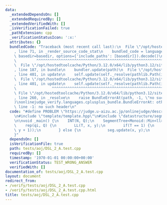 ```yaml
---
data:
  _extendedDependsOn: []
  _extendedRequiredBy: []
  _extendedVerifiedWith: []
  _isVerificationFailed: true
  _pathExtension: cpp
  _verificationStatusIcon: ':x:'
  attributes: {}
  bundledCode: "Traceback (most recent call last):\n  File \"/opt/hostedtoolcache/Python/3.12.0/x64/lib/python3.12/site-packages/onlinejudge_verify/documentation/build.py\"\
    , line 71, in _render_source_code_stat\n    bundled_code = language.bundle(stat.path,\
    \ basedir=basedir, options={'include_paths': [basedir]}).decode()\n          \
    \         ^^^^^^^^^^^^^^^^^^^^^^^^^^^^^^^^^^^^^^^^^^^^^^^^^^^^^^^^^^^^^^^^^^^^^^^^^^^^^^^^^\n\
    \  File \"/opt/hostedtoolcache/Python/3.12.0/x64/lib/python3.12/site-packages/onlinejudge_verify/languages/cplusplus.py\"\
    , line 187, in bundle\n    bundler.update(path)\n  File \"/opt/hostedtoolcache/Python/3.12.0/x64/lib/python3.12/site-packages/onlinejudge_verify/languages/cplusplus_bundle.py\"\
    , line 401, in update\n    self.update(self._resolve(pathlib.Path(included), included_from=path))\n\
    \  File \"/opt/hostedtoolcache/Python/3.12.0/x64/lib/python3.12/site-packages/onlinejudge_verify/languages/cplusplus_bundle.py\"\
    , line 401, in update\n    self.update(self._resolve(pathlib.Path(included), included_from=path))\n\
    \                ^^^^^^^^^^^^^^^^^^^^^^^^^^^^^^^^^^^^^^^^^^^^^^^^^^^^^^^^^\n \
    \ File \"/opt/hostedtoolcache/Python/3.12.0/x64/lib/python3.12/site-packages/onlinejudge_verify/languages/cplusplus_bundle.py\"\
    , line 260, in _resolve\n    raise BundleErrorAt(path, -1, \"no such header\"\
    )\nonlinejudge_verify.languages.cplusplus_bundle.BundleErrorAt: others/monoid.hpp:\
    \ line -1: no such header\n"
  code: "#define PROBLEM \"https://judge.u-aizu.ac.jp/onlinejudge/description.jsp?id=DSL_2_A\"\
    \n#include \"template/template.hpp\"\n#include \"datastructure/segment-tree.hpp\"\
    \n\nvoid _main() {\n    INT(N, Q);\n    SegmentTree<Monoid::Min<ll>> seg(N, (1ll<<31)-1);\n\
    \    rep(qi, Q) {\n        LL(T, x, y);\n        if(T == 1) {\n            print(seg.prod(x,\
    \ y + 1));\n        } else {\n            seg.update(x, y);\n        }\n    }\n\
    }"
  dependsOn: []
  isVerificationFile: true
  path: tests/aoj/DSL_2_A.test.cpp
  requiredBy: []
  timestamp: '1970-01-01 00:00:00+00:00'
  verificationStatus: TEST_WRONG_ANSWER
  verifiedWith: []
documentation_of: tests/aoj/DSL_2_A.test.cpp
layout: document
redirect_from:
- /verify/tests/aoj/DSL_2_A.test.cpp
- /verify/tests/aoj/DSL_2_A.test.cpp.html
title: tests/aoj/DSL_2_A.test.cpp
---
```

